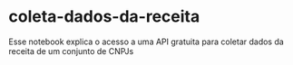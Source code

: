 # coleta-dados-da-receita
Esse notebook explica o acesso a uma API gratuita para coletar dados da receita de um conjunto de CNPJs
